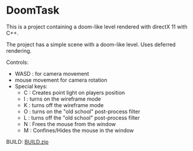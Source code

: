 # DoomTask
This is a project containing a doom-like level rendered with directX 11 with C++.

The project has a simple scene with a doom-like level. Uses deferred rendering.

Controls:
- WASD : for camera movement
- mouse movement for camera rotation
- Special keys:
  - C : Creates point light on players position
  - I : turns on the wireframe mode
  - K : turns off the wireframe mode
  - O : turns on the "old school" post-process filter
  - L : turns off the "old school" post-process filter  
  - N : Frees the mouse from the window
  - M : Confines/Hides the mouse in the window 

BUILD: [BUILD.zip](https://github.com/user-attachments/files/16196219/BUILD.zip)
